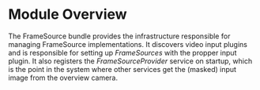 # Module Overview

The FrameSource bundle provides the infrastructure responsible for
managing FrameSource implementations. It discovers video input plugins
and is responsible for setting up *FrameSources* with the propper input
plugin. It also registers the *FrameSourceProvider* service on startup,
which is the point in the system where other services get the (masked)
input image from the overview camera.

